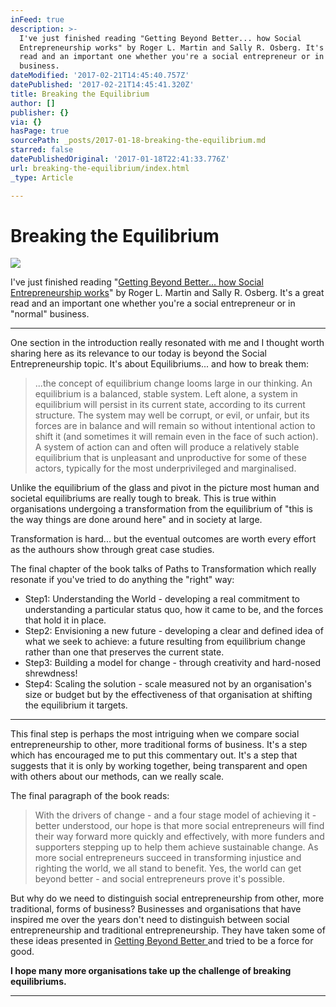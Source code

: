 ```yaml
---
inFeed: true
description: >-
  I've just finished reading "Getting Beyond Better... how Social
  Entrepreneurship works" by Roger L. Martin and Sally R. Osberg. It's a great
  read and an important one whether you're a social entrepreneur or in "normal"
  business.
dateModified: '2017-02-21T14:45:40.757Z'
datePublished: '2017-02-21T14:45:41.320Z'
title: Breaking the Equilibrium
author: []
publisher: {}
via: {}
hasPage: true
sourcePath: _posts/2017-01-18-breaking-the-equilibrium.md
starred: false
datePublishedOriginal: '2017-01-18T22:41:33.776Z'
url: breaking-the-equilibrium/index.html
_type: Article

---
```

# Breaking the Equilibrium
![](https://the-grid-user-content.s3-us-west-2.amazonaws.com/a93d0482-5985-4c0f-ba88-5337a212afb1.jpg)

I've just finished reading "[Getting Beyond Better... how Social Entrepreneurship works][0]" by Roger L. Martin and Sally R. Osberg. It's a great read and an important one whether you're a social entrepreneur or in "normal" business.

---

One section in the introduction really resonated with me and I thought worth sharing here as its relevance to our today is beyond the Social Entrepreneurship topic. It's about Equilibriums... and how to break them:

> ...the concept of equilibrium change looms large in our thinking. An equilibrium is a balanced, stable system. Left alone, a system in equilibrium will persist in its current state, according to its current structure. The system may well be corrupt, or evil, or unfair, but its forces are in balance and will remain so without intentional action to shift it (and sometimes it will remain even in the face of such action). A system of action can and often will produce a relatively stable equilibrium that is unpleasant and unproductive for some of these actors, typically for the most underprivileged and marginalised.

Unlike the equilibrium of the glass and pivot in the picture most human and societal equilibriums are really tough to break. This is true within organisations undergoing a transformation from the equilibrium of "this is the way things are done around here" and in society at large.

Transformation is hard... but the eventual outcomes are worth every effort as the authours show through great case studies.

The final chapter of the book talks of Paths to Transformation which really resonate if you've tried to do anything the "right" way:

* Step1: Understanding the World - developing a real commitment to understanding a particular status quo, how it came to be, and the forces that hold it in place.
* Step2: Envisioning a new future - developing a clear and defined idea of what we seek to achieve: a future resulting from equilibrium change rather than one that preserves the current state.
* Step3: Building a model for change - through creativity and hard-nosed shrewdness!
* Step4: Scaling the solution - scale measured not by an organisation's size or budget but by the effectiveness of that organisation at shifting the equilibrium it targets.

---

This final step is perhaps the most intriguing when we compare social entrepreneurship to other, more traditional forms of business. It's a step which has encouraged me to put this commentary out. It's a step that suggests that it is only by working together, being transparent and open with others about our methods, can we really scale.

The final paragraph of the book reads:

> With the drivers of change - and a four stage model of achieving it - better understood, our hope is that more social entrepreneurs will find their way forward more quickly and effectively, with more funders and supporters stepping up to help them achieve sustainable change. As more social entrepreneurs succeed in transforming injustice and righting the world, we all stand to benefit. Yes, the world can get beyond better - and social entrepreneurs prove it's possible.

But why do we need to distinguish social entrepreneurship from other, more traditional, forms of business? Businesses and organisations that have inspired me over the years don't need to distinguish between social entrepreneurship and traditional entrepreneurship. They have taken some of these ideas presented in [Getting Beyond Better ][0]and tried to be a force for good.

**I hope many more organisations take up the challenge of breaking equilibriums.**

---



[0]: http://www.goodreads.com/book/show/24694071-getting-beyond-better